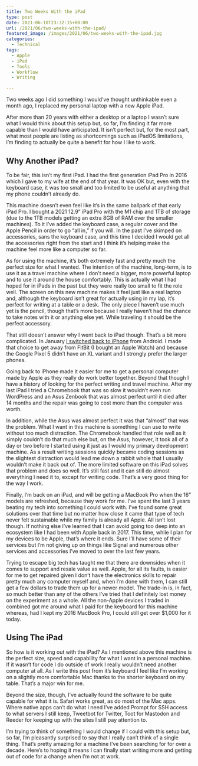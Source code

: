 ```yaml
---
title: Two Weeks With the iPad
type: post
date: 2021-06-10T23:32:15+00:00
url: /2021/06/two-weeks-with-the-ipad/
featured_image: /images/2021/06/two-weeks-with-the-ipad.jpg
categories:
  - Technical
tags:
  - Apple
  - iPad
  - Tools
  - Workflow
  - Writing

---
```

Two weeks ago I did something I would’ve thought unthinkable even a month ago, I replaced my personal laptop with a new Apple iPad.

After more than 20 years with either a desktop or a laptop I wasn’t sure what I would think about this setup but, so far, I’m finding it far more capable than I would have anticipated. It isn’t perfect but, for the most part, what most people are listing as shortcomings such as iPadOS limitations, I’m finding to actually be quite a benefit for how I like to work.

## Why Another iPad?

To be fair, this isn’t my first iPad. I had the first generation iPad Pro in 2016 which I gave to my wife at the end of that year. It was OK but, even with the keyboard case, it was too small and too limited to be useful at anything that my phone couldn’t already do.

This machine doesn’t even feel like it’s in the same ballpark of that early iPad Pro. I bought a 2021 12.9” iPad Pro with the M1 chip and 1TB of storage (due to the 1TB models getting an extra 8GB of RAM over the smaller machines). To it I’ve added the keyboard case, a regular cover and the Apple Pencil in order to go “all in,” if you will. In the past I’ve skimped on accessories, sans the keyboard case, and this time I decided I would get all the accessories right from the start and I think it’s helping make the machine feel more like a computer so far.

As for using the machine, it’s both extremely fast and pretty much the perfect size for what I wanted. The intention of the machine, long-term, is to use it as a travel machine where I don’t need a bigger, more powerful laptop and to use it around the house comfortably. This is actually what I had hoped for in iPads in the past but they were really too small to fit the role well. The screen on this new machine makes it feel just like a real laptop and, although the keyboard isn’t great for actually using in my lap, it’s perfect for writing at a table or a desk. The only piece I haven’t use much yet is the pencil, though that’s more because I really haven’t had the chance to take notes with it or anything else yet. While traveling it should be the perfect accessory.

That still doesn’t answer why I went back to iPad though. That’s a bit more complicated. In January [I switched back to iPhone][1] from Android. I made that choice to get away from FitBit (I bought an Apple Watch) and because the Google Pixel 5 didn’t have an XL variant and I strongly prefer the larger phones.

Going back to iPhone made it easier for me to get a personal computer made by Apple as they really do work better together. Beyond that though I have a history of looking for the perfect writing and travel machine. After my last iPad I tried a Chromebook that was so slow it wouldn’t even run WordPress and an Asus Zenbook that was almost perfect until it died after 14 months and the repair was going to cost more than the computer was worth.

In addition, while the Asus was almost perfect it was that “almost” that was the problem. What I want in this machine is something I can use to write without too much distraction. The Chromebook handled that role well as it simply couldn’t do that much else but, on the Asus, however, it took all of a day or two before I started using it just as I would my primary development machine. As a result writing sessions quickly became coding sessions as the slightest distraction would lead me down a rabbit whole that I usually wouldn’t make it back out of. The more limited software on this iPad solves that problem and does so well. It’s still fast and it can still do almost everything I need it to, except for writing code. That’s a very good thing for the way I work.

Finally, I’m back on an iPad, and will be getting a MacBook Pro when the 16” models are refreshed, because they work for me. I’ve spent the last 3 years beating my tech into something I could work with. I’ve found some great solutions over that time but no matter how close it came that type of tech never felt sustainable while my family is already all Apple. All isn’t lost though. If nothing else I’ve learned that I can avoid going too deep into an ecosystem like I had been with Apple back in 2017. This time, while I plan for my devices to be Apple, that’s where it ends. Sure I’ll have some of their services but I’m not giving up on things like Signal and numerous other services and accessories I’ve moved to over the last few years.

Trying to escape big tech has taught me that there are downsides when it comes to support and resale value as well. Apple, for all its faults, is easier for me to get repaired given I don’t have the electronics skills to repair pretty much any computer myself and, when I’m done with them, I can still get a few dollars to trade them up for a newer model. The trade-in is, in fact, so much better than any of the others I’ve tried that I definitely lost money on the experiment as a whole. All the non-Apple devices I traded in combined got me around what I paid for the keyboard for this machine whereas, had I kept my 2016 MacBook Pro, I could still get over $1,000 for it today.

## Using The iPad

So how is it working out with the iPad? As I mentioned above this machine is the perfect size, speed and capability for what I want in a personal machine. If it wasn’t for code I do outside of work I really wouldn’t need another computer at all. As I write this post from it’s keyboard I feel like I’m working on a slightly more comfortable Mac thanks to the shorter keyboard on my table. That’s a major win for me.

Beyond the size, though, I’ve actually found the software to be quite capable for what it is. Safari works great, as do most of the Mac apps. Where native apps can’t do what I need I’ve added Prompt for SSH access to what servers I still keep, Tweetbot for Twitter, Toot for Mastodon and Reeder for keeping up with the sites I still pay attention to.

I’m trying to think of something I would change if I could with this setup but, so far, I’m pleasantly surprised to say that I really can’t think of a single thing. That’s pretty amazing for a machine I’ve been searching for for over a decade. Here’s to hoping it means I can finally start writing more and getting out of code for a change when I’m not at work.

 [1]: /2021/01/back-to-iphone/